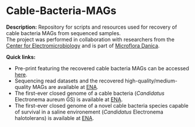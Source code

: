 # Cable-Bacteria-MAGs

**Description:**
Repository for scripts and resources used for recovery of cable bacteria MAGs from sequenced samples. <br/>
The project was performed in collaboration with researchers from the [Center for Electromicrobiology](https://bio.au.dk/forskning/forskningscentre/center-for-elektromikrobiologi-cem/) and is part of [Microflora Danica](https://www.bio.aau.dk/forskning/projektgrupper/microflora-danica).

**Quick links:**
* Pre-print featuring the recovered cable bacteria MAGs can be accessed [here](https://www.biorxiv.org/content/10.1101/2022.10.26.513921v1).
* Sequencing read datasets and the recovered high-quality/medium-quality MAGs are available at [ENA](https://www.ebi.ac.uk/ena/browser/view/PRJEB52550).
* The first-ever closed genome of a cable bacteria (*Candidatus* Electronema aureum GS) is available at [ENA](https://www.ebi.ac.uk/ena/browser/api/fasta/GCA_942492785.1?download=true&gzip=true).
* The first-ever closed genome of a novel cable bacteria species capable of survival in a saline environement (*Candidatus* Electronema halotolerans) is available at [ENA](https://www.ebi.ac.uk/ena/browser/api/fasta/GCA_942493095.1?download=true&gzip=false).
<br/>
